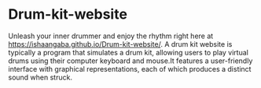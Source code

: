 # Drum-kit-website


Unleash your inner drummer and enjoy the rhythm right here at https://ishaangaba.github.io/Drum-kit-website/. 
A drum kit website is typically a program that simulates a drum kit, allowing users to play virtual drums using their computer keyboard and mouse.It features a user-friendly interface with graphical representations, each of which produces a distinct sound when struck.
